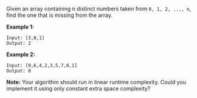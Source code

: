 Given an array containing n distinct numbers taken from `0, 1, 2, ..., n`, find the one that is missing from the array.

**Example 1:**

```
Input: [3,0,1]
Output: 2
```

**Example 2:**

```
Input: [9,6,4,2,3,5,7,0,1]
Output: 8
```

**Note:**
Your algorithm should run in linear runtime complexity. Could you implement it using only constant extra space complexity?
